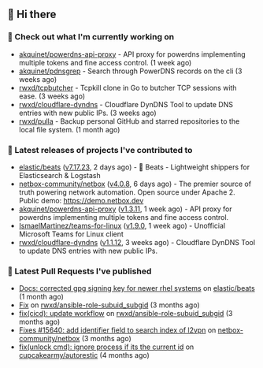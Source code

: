 ## 👋 Hi there

### 👷 Check out what I'm currently working on


- [akquinet/powerdns-api-proxy](https://github.com/akquinet/powerdns-api-proxy) - API proxy for powerdns implementing multiple tokens and fine access control. (1 week ago)
- [akquinet/pdnsgrep](https://github.com/akquinet/pdnsgrep) - Search through PowerDNS records on the cli (3 weeks ago)
- [rwxd/tcpbutcher](https://github.com/rwxd/tcpbutcher) - Tcpkill clone in Go to butcher TCP sessions with ease. (3 weeks ago)
- [rwxd/cloudflare-dyndns](https://github.com/rwxd/cloudflare-dyndns) - Cloudflare DynDNS Tool to update DNS entries with new public IPs. (3 weeks ago)
- [rwxd/pulla](https://github.com/rwxd/pulla) - Backup personal GitHub and starred repositories to the local file system. (1 month ago)

### 🔭 Latest releases of projects I've contributed to


- [elastic/beats](https://github.com/elastic/beats) ([v7.17.23](https://github.com/elastic/beats/releases/tag/v7.17.23), 2 days ago) - :tropical_fish: Beats - Lightweight shippers for Elasticsearch &amp; Logstash 
- [netbox-community/netbox](https://github.com/netbox-community/netbox) ([v4.0.8](https://github.com/netbox-community/netbox/releases/tag/v4.0.8), 6 days ago) - The premier source of truth powering network automation. Open source under Apache 2. Public demo: https://demo.netbox.dev
- [akquinet/powerdns-api-proxy](https://github.com/akquinet/powerdns-api-proxy) ([v1.3.11](https://github.com/akquinet/powerdns-api-proxy/releases/tag/v1.3.11), 1 week ago) - API proxy for powerdns implementing multiple tokens and fine access control.
- [IsmaelMartinez/teams-for-linux](https://github.com/IsmaelMartinez/teams-for-linux) ([v1.9.0](https://github.com/IsmaelMartinez/teams-for-linux/releases/tag/v1.9.0), 1 week ago) - Unofficial Microsoft Teams for Linux client
- [rwxd/cloudflare-dyndns](https://github.com/rwxd/cloudflare-dyndns) ([v1.1.12](https://github.com/rwxd/cloudflare-dyndns/releases/tag/v1.1.12), 3 weeks ago) - Cloudflare DynDNS Tool to update DNS entries with new public IPs.

### 🔨 Latest Pull Requests I've published


- [Docs: corrected gpg signing key for newer rhel systems](https://github.com/elastic/beats/pull/39899) on [elastic/beats](https://github.com/elastic/beats) (1 month ago)
- [Fix](https://github.com/rwxd/ansible-role-subuid_subgid/pull/73) on [rwxd/ansible-role-subuid_subgid](https://github.com/rwxd/ansible-role-subuid_subgid) (3 months ago)
- [fix(cicd): update workflow](https://github.com/rwxd/ansible-role-subuid_subgid/pull/72) on [rwxd/ansible-role-subuid_subgid](https://github.com/rwxd/ansible-role-subuid_subgid) (3 months ago)
- [Fixes #15640: add identifier field to search index of l2vpn](https://github.com/netbox-community/netbox/pull/15673) on [netbox-community/netbox](https://github.com/netbox-community/netbox) (3 months ago)
- [fix(unlock cmd): ignore process if its the current id](https://github.com/cupcakearmy/autorestic/pull/360) on [cupcakearmy/autorestic](https://github.com/cupcakearmy/autorestic) (4 months ago)
